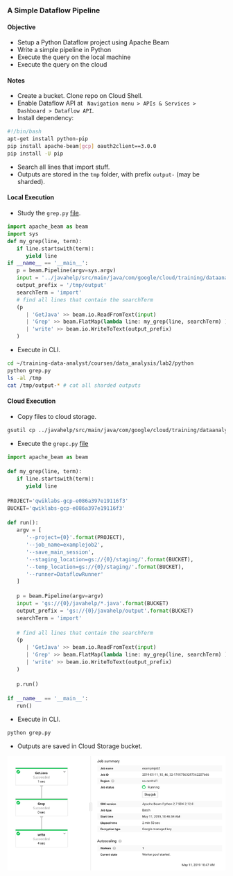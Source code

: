 ### A Simple Dataflow Pipeline
#### Objective
* Setup a Python Dataflow project using Apache Beam
* Write a simple pipeline in Python
* Execute the query on the local machine
* Execute the query on the cloud

#### Notes
* Create a bucket. Clone repo on Cloud Shell.
* Enable Dataflow API at ` Navigation menu > APIs & Services > Dashboard > Dataflow API`.
* Install dependency:

```bash
#!/bin/bash
apt-get install python-pip
pip install apache-beam[gcp] oauth2client==3.0.0
pip install -U pip
```

* Search all lines that import stuff.
* Outputs are stored in the `tmp` folder, with prefix `output-` (may be sharded).

#### Local Execution
* Study the `grep.py` [file](https://github.com/shawlu95/training-data-analyst/blob/master/courses/data_analysis/lab2/python/grep.py).

```Python
import apache_beam as beam
import sys
def my_grep(line, term):
   if line.startswith(term):
      yield line
if __name__ == '__main__':
   p = beam.Pipeline(argv=sys.argv)
   input = '../javahelp/src/main/java/com/google/cloud/training/dataanalyst/javahelp/*.java'
   output_prefix = '/tmp/output'
   searchTerm = 'import'
   # find all lines that contain the searchTerm
   (p
      | 'GetJava' >> beam.io.ReadFromText(input)
      | 'Grep' >> beam.FlatMap(lambda line: my_grep(line, searchTerm) )
      | 'write' >> beam.io.WriteToText(output_prefix)
   )

```

* Execute in CLI.

```bash
cd ~/training-data-analyst/courses/data_analysis/lab2/python
python grep.py
ls -al /tmp
cat /tmp/output-* # cat all sharded outputs
```

#### Cloud Execution
* Copy files to cloud storage.

```bash
gsutil cp ../javahelp/src/main/java/com/google/cloud/training/dataanalyst/javahelp/*.java gs://$BUCKET/javahelp
```

* Execute the `grepc.py` [file](https://github.com/shawlu95/training-data-analyst/blob/master/courses/data_analysis/lab2/python/grepc.py)

```Python
import apache_beam as beam

def my_grep(line, term):
   if line.startswith(term):
      yield line

PROJECT='qwiklabs-gcp-e086a397e19116f3'
BUCKET='qwiklabs-gcp-e086a397e19116f3'

def run():
   argv = [
      '--project={0}'.format(PROJECT),
      '--job_name=examplejob2',
      '--save_main_session',
      '--staging_location=gs://{0}/staging/'.format(BUCKET),
      '--temp_location=gs://{0}/staging/'.format(BUCKET),
      '--runner=DataflowRunner'
   ]

   p = beam.Pipeline(argv=argv)
   input = 'gs://{0}/javahelp/*.java'.format(BUCKET)
   output_prefix = 'gs://{0}/javahelp/output'.format(BUCKET)
   searchTerm = 'import'

   # find all lines that contain the searchTerm
   (p
      | 'GetJava' >> beam.io.ReadFromText(input)
      | 'Grep' >> beam.FlatMap(lambda line: my_grep(line, searchTerm) )
      | 'write' >> beam.io.WriteToText(output_prefix)
   )

   p.run()

if __name__ == '__main__':
   run()
```


* Execute in CLI.
```bash
python grep.py
```

* Outputs are saved in Cloud Storage bucket.

![alt-text](figs/dataflow.png)
